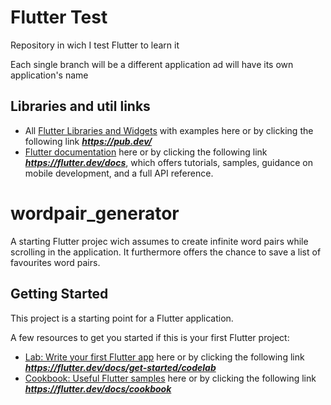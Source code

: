# Flutter Test
 Repository in wich I test Flutter to learn it
 
 Each single branch will be a different application ad will have its own application's name
 
## Libraries and util links
 - All [Flutter Libraries and Widgets](https://pub.dev/) with examples here or by clicking the following link ***https://pub.dev/***
 - [Flutter documentation](https://flutter.dev/docs) here or by clicking the following link ***https://flutter.dev/docs***, which offers tutorials, samples, guidance on mobile development, and a full API reference.


# wordpair_generator

A starting Flutter projec wich assumes to create infinite word pairs while scrolling in the application.
It furthermore offers the chance to save a list of favourites word pairs.

## Getting Started

This project is a starting point for a Flutter application.

A few resources to get you started if this is your first Flutter project:

- [Lab: Write your first Flutter app](https://flutter.dev/docs/get-started/codelab) here or by clicking the following link ***https://flutter.dev/docs/get-started/codelab***
- [Cookbook: Useful Flutter samples](https://flutter.dev/docs/cookbook) here or by clicking the following link ***https://flutter.dev/docs/cookbook***

